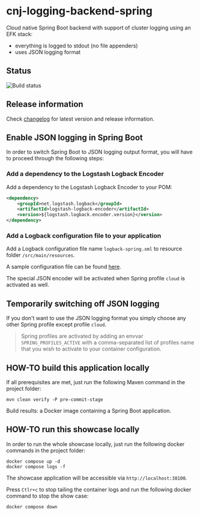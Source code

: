 # cnj-logging-backend-spring

Cloud native Spring Boot backend with support of cluster logging using an EFK stack:

* everything is logged to stdout (no file appenders)
* uses JSON logging format

## Status

![Build status](https://codebuild.eu-west-1.amazonaws.com/badges?uuid=eyJlbmNyeXB0ZWREYXRhIjoiclY3YllNU2NWeWF3ZmQrNFVPRDc1WFpMTHh1K20vTisxVWVMajk3aUsyS1F2djd4SDhJcU9CSFNrbXk1WDdJUmhIUWROaU5sZ3hLK2dqUWlTdDBSK3BBPSIsIml2UGFyYW1ldGVyU3BlYyI6IkY5aEtiT3M1YWxPVnI3V20iLCJtYXRlcmlhbFNldFNlcmlhbCI6MX0%3D&branch=main)

## Release information

Check [changelog](changelog.md) for latest version and release information.

## Enable JSON logging in Spring Boot

In order to switch Spring Boot to JSON logging output format, you will have to proceed through the following steps:

### Add a dependency to the Logstash Logback Encoder

Add a dependency to the Logstash Logback Encoder to your POM:

```xml
<dependency>
    <groupId>net.logstash.logback</groupId>
    <artifactId>logstash-logback-encoder</artifactId>
    <version>${logstash.logback.encoder.version}</version>
</dependency>
```

### Add a Logback configuration file to your application

Add a Logback configuration file name `logback-spring.xml` to resource folder `/src/main/resources`.

A sample configuration file can be found [here](src/main/resources/logback-spring.xml).

The special JSON encoder will be activated when Spring profile `cloud` is activated as well.

## Temporarily switching off JSON logging

If you don't want to use the JSON logging format you simply choose any other Spring profile except profile `cloud`.

> Spring profiles are activated by adding an envvar `SPRING_PROFILES_ACTIVE` with a comma-separated list of profiles name that you wish to activate to your container configuration.

## HOW-TO build this application locally 

If all prerequisites are met, just run the following Maven command in the project folder:

```shell 
mvn clean verify -P pre-commit-stage
```

Build results: a Docker image containing a Spring Boot application.

## HOW-TO run this showcase locally

In order to run the whole showcase locally, just run the following docker commands in the project folder:

```shell 
docker compose up -d
docker compose logs -f 
```
The showcase application will be accessible via `http://localhost:38100`.

Press `Ctlr+c` to stop tailing the container logs and run the following docker command to stop the show case:

```shell 
docker compose down
```
